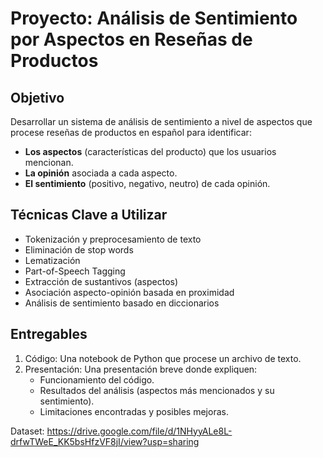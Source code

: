 # Proyecto: Análisis de Sentimiento por Aspectos en Reseñas de Productos

## Objetivo
Desarrollar un sistema de análisis de sentimiento a nivel de aspectos que procese reseñas de productos en español para identificar:
- **Los aspectos** (características del producto) que los usuarios mencionan.
- **La opinión** asociada a cada aspecto.
- **El sentimiento** (positivo, negativo, neutro) de cada opinión.

## Técnicas Clave a Utilizar
- Tokenización y preprocesamiento de texto
- Eliminación de stop words
- Lematización
- Part-of-Speech Tagging
- Extracción de sustantivos (aspectos)
- Asociación aspecto-opinión basada en proximidad
- Análisis de sentimiento basado en diccionarios

## Entregables
1.  Código: Una notebook de Python que procese un archivo de texto.
2.  Presentación: Una presentación breve donde expliquen:
    - Funcionamiento del código.
    - Resultados del análisis (aspectos más mencionados y su sentimiento).
    - Limitaciones encontradas y posibles mejoras.
  
Dataset: https://drive.google.com/file/d/1NHyyALe8L-drfwTWeE_KK5bsHfzVF8jI/view?usp=sharing

